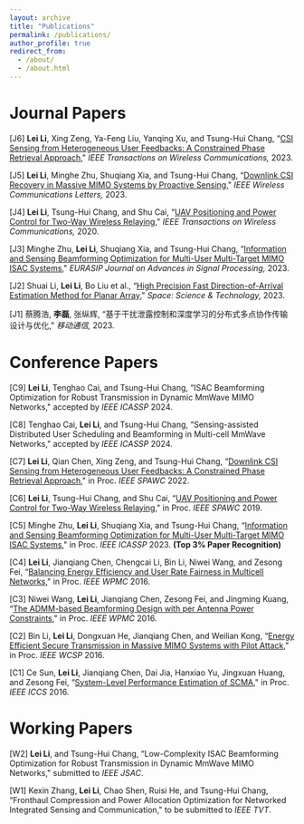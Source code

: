 ```yaml
---
layout: archive
title: "Publications"
permalink: /publications/
author_profile: true
redirect_from: 
  - /about/
  - /about.html
---
```

Journal Papers
======
[J6] **Lei Li**, Xing Zeng, Ya-Feng Liu, Yanqing Xu, and Tsung-Hui Chang, “[CSI Sensing from Heterogeneous User Feedbacks: A Constrained Phase Retrieval Approach](https://ieeexplore.ieee.org/document/10056863)," _IEEE Transactions on Wireless Communications,_ 2023. 

[J5] **Lei Li**, Minghe Zhu, Shuqiang Xia, and Tsung-Hui Chang, “[Downlink CSI Recovery in Massive MIMO Systems by Proactive Sensing](https://ieeexplore.ieee.org/document/9979723)," _IEEE Wireless Communications Letters,_ 2023.

[J4] **Lei Li**, Tsung-Hui Chang, and Shu Cai, 
“[UAV Positioning and Power Control for Two-Way Wireless Relaying](https://ieeexplore.ieee.org/document/8891916)," _IEEE Transactions on Wireless Communications,_ 2020.

[J3] Minghe Zhu, **Lei Li**, Shuqiang Xia, and Tsung-Hui Chang, “[Information and Sensing Beamforming Optimization for Multi-User Multi-Target MIMO ISAC Systems](https://link.springer.com/article/10.1186/s13634-023-00972-w)," _EURASIP Journal on Advances in Signal Processing,_ 2023.

[J2] Shuai Li, **Lei Li**, Bo Liu et al., “[High Precision Fast Direction-of-Arrival Estimation Method for Planar Array](https://spj.science.org/doi/10.34133/space.0019)," _Space: Science & Technology,_ 2023.

[J1] 蔡腾浩, **李磊**, 张纵辉, “基于干扰泄露控制和深度学习的分布式多点协作传输设计与优化," _移动通信,_ 2023.



Conference Papers
======
[C9] **Lei Li**, Tenghao Cai, and Tsung-Hui Chang, “ISAC Beamforming Optimization for Robust Transmission in Dynamic MmWave MIMO Networks," accepted by _IEEE ICASSP_ 2024.

[C8] Tenghao Cai, **Lei Li**, and Tsung-Hui Chang, “Sensing-assisted Distributed User Scheduling and Beamforming in Multi-cell MmWave Networks," accepted by _IEEE ICASSP_ 2024.


[C7] **Lei Li**, Qian Chen, Xing Zeng, and Tsung-Hui Chang, “[Downlink CSI Sensing from Heterogeneous User Feedbacks: A Constrained Phase Retrieval Approach](https://ieeexplore.ieee.org/document/9834015)," in Proc. _IEEE SPAWC_ 2022.

[C6] **Lei Li**, Tsung-Hui Chang, and Shu Cai, “[UAV Positioning and Power Control for Two-Way Wireless Relaying](https://ieeexplore.ieee.org/document/8815407)," in Proc. _IEEE SPAWC_ 2019.

[C5] Minghe Zhu, **Lei Li**, Shuqiang Xia, and Tsung-Hui Chang,
“[Information and Sensing Beamforming Optimization for Multi-User Multi-Target MIMO ISAC Systems](https://ieeexplore.ieee.org/document/10097000)," in Proc. _IEEE ICASSP_ 2023. **(Top 3% Paper Recognition)**

[C4] **Lei Li**, Jianqiang Chen, Chengcai Li, Bin Li, Niwei Wang, and Zesong Fei, “[Balancing Energy Efficiency and User Rate Fairness in Multicell Networks](https://ieeexplore.ieee.org/document/7954468),"
in Proc. _IEEE WPMC_ 2016.

[C3] Niwei Wang, **Lei Li**, Jianqiang Chen, Zesong Fei, and Jingming Kuang, “[The ADMM-based Beamforming Design with per Antenna Power Constraints](https://ieeexplore.ieee.org/document/7954528)," in Proc. _IEEE WPMC_ 2016. 

[C2] Bin Li, **Lei Li**, Dongxuan He, Jianqiang Chen, and Weilian Kong, “[Energy Efficient Secure Transmission in Massive MIMO Systems with Pilot Attack](https://ieeexplore.ieee.org/document/7752498)," in Proc. _IEEE WCSP_ 2016. 

[C1] Ce Sun, **Lei Li**, Jianqiang Chen, Dai Jia, Hanxiao Yu, Jingxuan Huang, and Zesong Fei, “[System-Level Performance Estimation of SCMA](https://ieeexplore.ieee.org/document/7833614)," in Proc. _IEEE ICCS_ 2016. 


Working Papers
======
[W2] **Lei Li**, and Tsung-Hui Chang, “Low-Complexity ISAC Beamforming Optimization for Robust Transmission in Dynamic MmWave MIMO Networks," submitted to _IEEE JSAC_. 

[W1] Kexin Zhang, **Lei Li**, Chao Shen, Ruisi He, and Tsung-Hui Chang, “Fronthaul Compression and Power Allocation Optimization for Networked Integrated Sensing and Communication," to be submitted to _IEEE TVT_.
